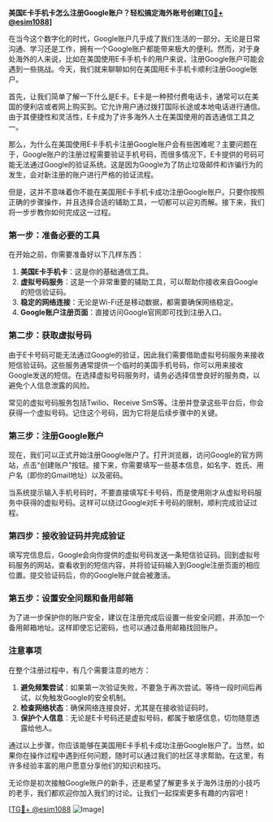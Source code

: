 **美国E卡手机卡怎么注册Google账户？轻松搞定海外账号创建[[TG💪+ @esim1088](https://t.me/s/esim1088)]**

在当今这个数字化的时代，Google账户几乎成了我们生活的一部分。无论是日常沟通、学习还是工作，拥有一个Google账户都能带来极大的便利。然而，对于身处海外的人来说，比如在美国使用E卡手机卡的用户来说，注册Google账户可能会遇到一些挑战。今天，我们就来聊聊如何在美国用E卡手机卡顺利注册Google账户。

首先，让我们简单了解一下什么是E卡。E卡是一种预付费电话卡，通常可以在美国的便利店或者网上购买到。它允许用户通过拨打国际长途或本地电话进行通信。由于其便捷性和灵活性，E卡成为了许多海外人士在美国使用的首选通信工具之一。

那么，为什么在美国使用E卡手机卡注册Google账户会有些困难呢？主要问题在于，Google账户的注册过程需要验证手机号码，而很多情况下，E卡提供的号码可能无法通过Google的验证系统。这是因为Google为了防止垃圾邮件和诈骗行为的发生，会对新注册的账户进行严格的验证流程。

但是，这并不意味着你不能在美国用E卡手机卡成功注册Google账户。只要你按照正确的步骤操作，并且选择合适的辅助工具，一切都可以迎刃而解。接下来，我们将一步步教你如何完成这一过程。

### 第一步：准备必要的工具

在开始之前，你需要准备好以下几样东西：

1. **美国E卡手机卡**：这是你的基础通信工具。
2. **虚拟号码服务**：这是一个非常重要的辅助工具，可以帮助你接收来自Google的短信验证码。
3. **稳定的网络连接**：无论是Wi-Fi还是移动数据，都需要确保网络稳定。
4. **Google账户注册页面**：直接访问Google官网即可找到注册入口。

### 第二步：获取虚拟号码

由于E卡号码可能无法通过Google的验证，因此我们需要借助虚拟号码服务来接收短信验证码。这些服务通常提供一个临时的美国手机号码，你可以用来接收Google发送的短信。在选择虚拟号码服务时，请务必选择信誉良好的服务商，以避免个人信息泄露的风险。

常见的虚拟号码服务包括Twilio、Receive SmS等。注册并登录这些平台后，你会获得一个虚拟号码。记住这个号码，因为它将是后续步骤中的关键。

### 第三步：注册Google账户

现在，我们可以正式开始注册Google账户了。打开浏览器，访问Google的官方网站，点击“创建账户”按钮。接下来，你需要填写一些基本信息，如名字、姓氏、用户名（即你的Gmail地址）以及密码。

当系统提示输入手机号码时，不要直接填写E卡号码，而是使用刚才从虚拟号码服务中获得的虚拟号码。这样可以绕过Google对E卡号码的限制，顺利完成验证过程。

### 第四步：接收验证码并完成验证

填写完信息后，Google会向你提供的虚拟号码发送一条短信验证码。回到虚拟号码服务的网站，查看收到的短信内容，并将验证码输入到Google注册页面的相应位置。提交验证码后，你的Google账户就会被激活。

### 第五步：设置安全问题和备用邮箱

为了进一步保护你的账户安全，建议在注册完成后设置一些安全问题，并添加一个备用邮箱地址。这样即使忘记密码，也可以通过备用邮箱找回账户。

### 注意事项

在整个注册过程中，有几个需要注意的地方：

1. **避免频繁尝试**：如果第一次验证失败，不要急于再次尝试。等待一段时间后再试，以免触发Google的安全机制。
2. **检查网络状态**：确保网络连接良好，尤其是在接收验证码时。
3. **保护个人信息**：无论是E卡号码还是虚拟号码，都属于敏感信息，切勿随意透露给他人。

通过以上步骤，你应该能够在美国用E卡手机卡成功注册Google账户了。当然，如果你在操作过程中遇到任何问题，随时可以通过我们的社区寻求帮助。在这里，有许多经验丰富的用户愿意分享他们的知识和技巧。

无论你是初次接触Google账户的新手，还是希望了解更多关于海外注册的小技巧的老手，我们都欢迎你加入我们的讨论。让我们一起探索更多有趣的内容吧！

[[TG💪+ @esim1088](https://t.me/s/esim1088) ![Image](https://i.postimg.cc/4NQfJmqS/Snipaste-2025-05-13-00-14-12.png)]